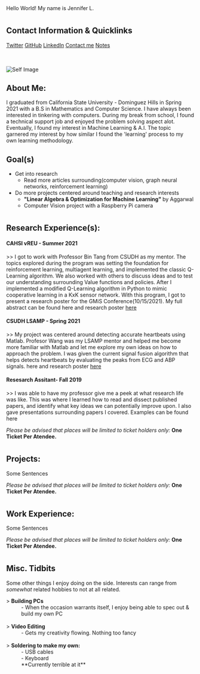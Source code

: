 <html>
    <link src="https://github.com/jly-ml/jenniferl/blob/gh-pages/samplecss.css"  rel="samplecss.css">

<!-- Hi, I'm a comment. I can be used to leave notes for yourself and other humans about changes, progressions, instructions, anything at all really. -->

<!-- I fixed the issue with the logo. The logo is in Gif format, it can only hold 256 colors... but it can be animated, kind of 90's retro... [edit->] Gif is actually quite popular again -->

<div class="wrapper">
    <div class="typing-demo">
      Hello World! My name is Jennifer L.
    </div>
</div>

<h1> </h1>

<div class="myBorder">
<h2>Contact Information & Quicklinks</h2>
<a href="https://www.twitter.com/">Twitter</a>
<a href="https://www.github.com/">GitHub</a>
<a href="https://www.github.com/">LinkedIn</a>
<a href="https://www.github.com/">Contact me</a>
<a href="https://www.github.com/">Notes</a>

<br><br>
  <img src="https://pbs.twimg.com/media/Eq_zS6uXEAAYOdK.png" alt="Self Image">
</p>
</div>


<h2>About Me:</h2>
<p>
  I graduated from California State University - Dominguez Hills in Spring 2021 with a B.S in Mathematics and Computer Science. I have always been interested in tinkering with computers. During my break from school, I found a technical support job and enjoyed the problem solving aspect alot. Eventually, I found my interest in Machine Learning & A.I. The topic garnered my interest by how similar I found the 'learning' process to my own learning methodology. 
</p>
<h2>Goal(s)</h2>
<ul>
<li>Get into research 
 <ul>
   <li>Read more articles surrounding(computer vision, graph neural networks, reinforcement learning) </li>
 </ul>
 </li>
<li>Do more projects centered around teaching and research interests
  <ul>
    <li><b>"Linear Algebra & Optimization for Machine Learning" </b>by Aggarwal  </li>
     <li>Computer Vision project with a Raspberry Pi camera </li>

  </ul>
  </li>
 
</ul>
<h1> </h1>
<h2>Research Experience(s):</h2>
<h4>CAHSI vREU - Summer 2021 </h4>
<dt class ="tab">>> I got to work with Professor Bin Tang from CSUDH as my mentor. The topics explored during the program was setting the foundation for reinforcement learning, multiagent learning, and implemented the classic Q-Learning algorithm. We also worked with others to discuss ideas and to test our understanding surrounding Value functions and policies. After I implemented a modified Q-Learning algorithm in Python to mimic cooperative learning in a KxK sensor network. With this program, I got to present a research poster for the GMiS Conference(10/15/2021). My full abstract can be found <ahref="https://www.github.com/">here</a> and research poster <a href="https://www.github.com/">here</a>
 </dt>

<h4>CSUDH LSAMP - Spring 2021 </h4>
<dt class ="tab">>> My project was centered around detecting accurate heartbeats using Matlab. Profesor Wang was my LSAMP mentor and helped me become more familiar with Matlab and let me explore my own ideas on how to approach the problem. I was given the current signal fusion algorithm that helps detects heartbeats by evaluating the peaks from ECG and ABP signals. 
  <ahref="https://www.github.com/">here</a> and research poster <a href="https://www.github.com/">here</a>
 </dt>

<h4>Resesarch Assitant- Fall 2019 </h4>
<dt class ="tab">>> I was able to have my professor give me a peek at what research life was like. This was where I learned how to read and dissect published papers, and identify what key ideas we can potentially improve upon. I also gave presentations surrounding papers I covered. Examples can be found <ahref="https://www.github.com/">here</a>
 </dt>
<p>
  <i>Please be advised that places will be limited to ticket holders only:</i> <b>One Ticket Per Atendee.</b></p>

<h1> </h1>
<h2>Projects:</h2>

<p>Some Sentences</p>
<p>
  <i>Please be advised that places will be limited to ticket holders only:</i> <b>One Ticket Per Atendee.</b></p>

<h1> </h1>
<h2>Work Experience:</h2>
<p>Some Sentences</p>
<p>
  <i>Please be advised that places will be limited to ticket holders only:</i> <b>One Ticket Per Atendee.</b></p>
<h1> </h1>
<h2>Misc. Tidbits </h2>
<p>Some other things I enjoy doing on the side. Interests can range from <i> somewhat</i> related hobbies to not at all related.</p>

<dl>
  <dt>> <b>Building PCs  </b></dt>
  <dd>- When the occasion warrants itself, I enjoy being able to spec out & build my own PC</dd><br>
  <dt>> <b>Video Editing</b></dt>
  <dd>- Gets my creativity flowing. Nothing too fancy</dd><br>
  <dt>> <b>Soldering to make my own: </b></dt>
  <dd>- USB cables</dd>
  <dd>- Keyboard</dd>
  <dd>**Currently terrible at it**

</dl>
  
</p>


</html>
